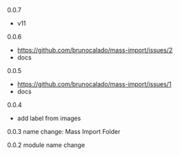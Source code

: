 0.0.7
- v11

0.0.6
- https://github.com/brunocalado/mass-import/issues/2
- docs

0.0.5
- https://github.com/brunocalado/mass-import/issues/1
- docs

0.0.4
- add label from images

0.0.3
name change: Mass Import Folder

0.0.2
module name change